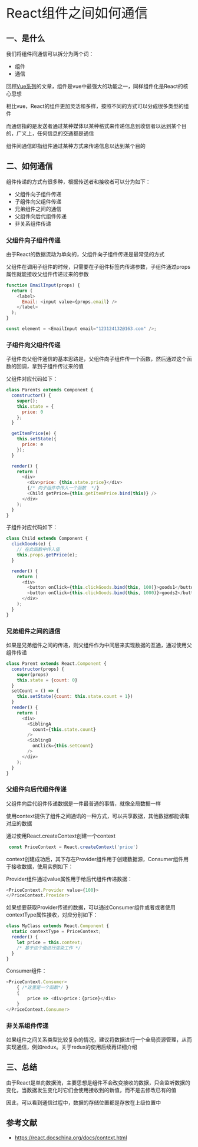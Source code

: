 <font style="font-size: 36px;">React组件之间如何通信</font>

## 一、是什么
我们将组件间通信可以拆分为两个词：

- 组件
- 通信

回顾[Vue系列](https://aigouzz.github.io/dist/vue/code.html)的文章，组件是vue中最强大的功能之一，同样组件化是React的核心思想

相比vue，React的组件更加灵活和多样，按照不同的方式可以分成很多类型的组件

而通信指的是发送者通过某种媒体以某种格式来传递信息到收信者以达到某个目的，广义上，任何信息的交通都是通信

组件间通信即指组件通过某种方式来传递信息以达到某个目的

## 二、如何通信
组件传递的方式有很多种，根据传送者和接收者可以分为如下：

- 父组件向子组件传递
- 子组件向父组件传递
- 兄弟组件之间的通信
- 父组件向后代组件传递
- 非关系组件传递
### 父组件向子组件传递
由于React的数据流动为单向的，父组件向子组件传递是最常见的方式

父组件在调用子组件的时候，只需要在子组件标签内传递参数，子组件通过props属性就能接收父组件传递过来的参数
```js
function EmailInput(props) {
  return (
    <label>
      Email: <input value={props.email} />
    </label>
  );
}

const element = <EmailInput email="123124132@163.com" />;
```
### 子组件向父组件传递
子组件向父组件通信的基本思路是，父组件向子组件传一个函数，然后通过这个函数的回调，拿到子组件传过来的值

父组件对应代码如下：
```js
class Parents extends Component {
  constructor() {
    super();
    this.state = {
      price: 0
    };
  }

  getItemPrice(e) {
    this.setState({
      price: e
    });
  }

  render() {
    return (
      <div>
        <div>price: {this.state.price}</div>
        {/* 向子组件中传入一个函数  */}
        <Child getPrice={this.getItemPrice.bind(this)} />
      </div>
    );
  }
}
```
子组件对应代码如下：
```js
class Child extends Component {
  clickGoods(e) {
    // 在此函数中传入值
    this.props.getPrice(e);
  }

  render() {
    return (
      <div>
        <button onClick={this.clickGoods.bind(this, 100)}>goods1</button>
        <button onClick={this.clickGoods.bind(this, 1000)}>goods2</button>
      </div>
    );
  }
}
```
### 兄弟组件之间的通信
如果是兄弟组件之间的传递，则父组件作为中间层来实现数据的互通，通过使用父组件传递
```js
class Parent extends React.Component {
  constructor(props) {
    super(props)
    this.state = {count: 0}
  }
  setCount = () => {
    this.setState({count: this.state.count + 1})
  }
  render() {
    return (
      <div>
        <SiblingA
          count={this.state.count}
        />
        <SiblingB
          onClick={this.setCount}
        />
      </div>
    );
  }
}
```
### 父组件向后代组件传递
父组件向后代组件传递数据是一件最普通的事情，就像全局数据一样

使用context提供了组件之间通讯的一种方式，可以共享数据，其他数据都能读取对应的数据

通过使用React.createContext创建一个context
```js
 const PriceContext = React.createContext('price')
```
context创建成功后，其下存在Provider组件用于创建数据源，Consumer组件用于接收数据，使用实例如下：

Provider组件通过value属性用于给后代组件传递数据：
```js
<PriceContext.Provider value={100}>
</PriceContext.Provider>
```
如果想要获取Provider传递的数据，可以通过Consumer组件或者或者使用contextType属性接收，对应分别如下：
```js
class MyClass extends React.Component {
  static contextType = PriceContext;
  render() {
    let price = this.context;
    /* 基于这个值进行渲染工作 */
  }
}
```
Consumer组件：
```js
<PriceContext.Consumer>
    { /*这里是一个函数*/ }
    {
        price => <div>price：{price}</div>
    }
</PriceContext.Consumer>
```
### 非关系组件传递
如果组件之间关系类型比较复杂的情况，建议将数据进行一个全局资源管理，从而实现通信，例如redux。关于redux的使用后续再详细介绍

## 三、总结
由于React是单向数据流，主要思想是组件不会改变接收的数据，只会监听数据的变化，当数据发生变化时它们会使用接收到的新值，而不是去修改已有的值

因此，可以看到通信过程中，数据的存储位置都是存放在上级位置中

## 参考文献
- https://react.docschina.org/docs/context.html